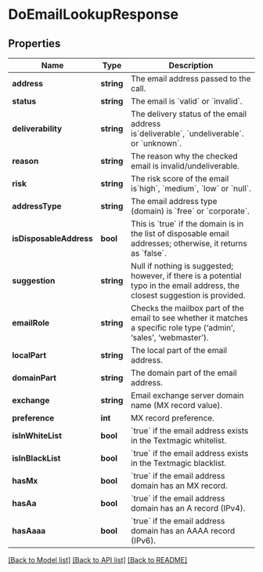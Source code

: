 # DoEmailLookupResponse

## Properties
Name | Type | Description | Notes
------------ | ------------- | ------------- | -------------
**address** | **string** | The email address passed to the call. | 
**status** | **string** | The email is &#x60;valid&#x60; or &#x60;invalid&#x60;. | 
**deliverability** | **string** | The delivery status of the email address is&#x60;deliverable&#x60;, &#x60;undeliverable&#x60;. or &#x60;unknown&#x60;. | 
**reason** | **string** | The reason why the checked email is invalid/undeliverable. | 
**risk** | **string** | The risk score of the email is&#x60;high&#x60;, &#x60;medium&#x60;, &#x60;low&#x60; or &#x60;null&#x60;. | 
**addressType** | **string** | The email address type (domain) is &#x60;free&#x60; or &#x60;corporate&#x60;. | 
**isDisposableAddress** | **bool** | This is &#x60;true&#x60; if the domain is in the list of disposable email addresses; otherwise, it returns as &#x60;false&#x60;. | 
**suggestion** | **string** | Null if nothing is suggested; however, if there is a potential typo in the email address, the closest suggestion is provided. | 
**emailRole** | **string** | Checks the mailbox part of the email to see whether it matches a specific role type (‘admin’, ‘sales’, ‘webmaster’). | 
**localPart** | **string** | The local part of the email address. | 
**domainPart** | **string** | The domain part of the email address. | 
**exchange** | **string** | Email exchange server domain name (MX record value). | 
**preference** | **int** | MX record preference. | 
**isInWhiteList** | **bool** | &#x60;true&#x60; if the email address exists in the Textmagic whitelist. | 
**isInBlackList** | **bool** | &#x60;true&#x60; if the email address exists in the Textmagic blacklist. | 
**hasMx** | **bool** | &#x60;true&#x60; if the email address domain has an MX record. | 
**hasAa** | **bool** | &#x60;true&#x60; if the email address domain has an A record (IPv4). | 
**hasAaaa** | **bool** | &#x60;true&#x60; if the email address domain has an AAAA record (IPv6). | 

[[Back to Model list]](../README.md#documentation-for-models) [[Back to API list]](../README.md#documentation-for-api-endpoints) [[Back to README]](../README.md)


